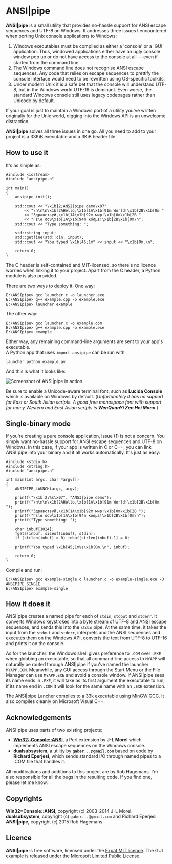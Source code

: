ANSI|pipe
========

**ANSI|pipe** is a small utility that provides no-hassle support for ANSI
escape sequences and UTF-8 on Windows. It addresses three issues I encountered
when porting Unix console applications to Windows:  

1.  Windows executables must be compiled as either a 'console' or a 'GUI'
    application. Thus, windowed applications either have an ugly console window
    pop up or do not have access to the console at all — even if started from
    the command line.  
2.  The Windows command line does not recognise ANSI escape sequences. Any code
    that relies on escape sequences to prettify the console interface would need
    to be rewritten using OS-specific toolkits.  
3.  Under modern Unix it is a safe bet that the console will understand
    UTF-8, but in the Windows world UTF-16 is dominant. Even worse, the standard
    Windows console still uses legacy codepages rather than Unicode by default.  

If your goal is just to maintain a Windows port of a utility you've written
originally for the Unix world, digging into the Windows API is an unwelcome
distraction.  

**ANSI|pipe** solves all three issues in one go. All you need to add to your
project is a 33KiB executable and a 3KiB header file.


## How to use it

It's as simple as:  

    #include <iostream>
    #include "ansipipe.h"

    int main()
    {
        ansipipe_init();

        std::cout << "\x1b]2;ANSI|pipe demo\x07"
            << "\n\n\n\x1b[2AHello,\x1b[1A\x1b[91m World!\x1b[2B\x1b[0m "
            << "Здравствуй,\x1b[1A\x1b[92m мир!\x1b[0m\x1b[2B "
            << "Γεια σου\x1b[1A\x1b[94m κόσμε!\x1b[2B\x1b[0m\n";
        std::cout << "Type something: ";

        std::string input;
        std::getline(std::cin, input);
        std::cout << "You typed \x1b[45;1m" << input << "\x1b[0m.\n";

        return 0;
    }

The C header is self-contained and MIT-licensed, so there's no licence worries
when linking it to your project. Apart from the C header, a Python module is also provided.

There are two ways to deploy it. One way:  

    E:\ANSIpipe> gcc launcher.c -o launcher.exe
    E:\ANSIpipe> g++ example.cpp -o example.exe
    E:\ANSIpipe> launcher example


The other way:  

    E:\ANSIpipe> gcc launcher.c -o example.com
    E:\ANSIpipe> g++ example.cpp -o example.exe
    E:\ANSIpipe> example

Either way, any remaining command-line arguments are sent to your app's executable.  
A Python app that uses `import ansipipe` can be run with:

    launcher python example.py

And this is what it looks like:

![Screenshot of ANSI|pipe in action](http://robhagemans.github.io/ansipipe/screenshots/screenshot.png)

Be sure to enable a Unicode-aware terminal font, such as **Lucida Console**
which is available on Windows by default. (_Unfortunately it has no support
for East or South Asian scripts. A good free monospace font with support for
many Western and East Asian scripts is **WenQuanYi Zen Hei Mono**_.)

## Single-binary mode

If you're creating a pure console application, issue (1) is not a concern. You
simply want no-hassle support for ANSI escape sequences and UTF-8 on Windows.
In this case, if your app is written in C or C++, you can link ANSI|pipe into
your binary and it all works automatically. It's just as easy:

    #include <stdio.h>
    #include <string.h>
    #include "ansipipe.h"

    int main(int argc, char *argv[])
    {
        ANSIPIPE_LAUNCH(argc, argv);

        printf("\x1b]2;%s\x07", "ANSI|pipe demo");
        printf("\n\n\n\x1b[2AHello,\x1b[1A\x1b[91m World!\x1b[2B\x1b[0m ");
        printf("Здравствуй,\x1b[1A\x1b[92m мир!\x1b[0m\x1b[2B ");
        printf("Γεια σου\x1b[1A\x1b[94m κόσμε!\x1b[2B\x1b[0m\n");
        printf("Type something: ");

        char inbuf[1024];
        fgets(inbuf, sizeof(inbuf), stdin);
        if (strlen(inbuf) > 0) inbuf[strlen(inbuf)-1] = 0;

        printf("You typed \x1b[45;1m%s\x1b[0m.\n", inbuf);

        return 0;
    }

Compile and run:

    E:\ANSIpipe> gcc example-single.c launcher.c -o example-single.exe -D ANSIPIPE_SINGLE
    E:\ANSIpipe> example-single


## How it does it

ANSI|pipe creates a named pipe for each of `stdin`, `stdout` and `stderr`.
It converts Windows keystrokes into a byte stream of UTF-8 and ANSI escape
sequences, and sends this into the `stdin` pipe. At the same time, it takes the
input from the `stdout` and `stderr`, interprets and the ANSI sequences and
executes them on the Windows API, converts the text from UTF-8 to UTF-16 and
prints it on the console.

As for the launcher: the Windows shell gives preference to `.COM` over `.EXE`
when globbing an executable, so that all command-line access to `MYAPP` will
naturally be routed through ANSI|pipe if you've named the launcher `MYAPP.COM`.
Meanwhile, any GUI access through the Start Menu or the File Manager
can use `MYAPP.EXE` and avoid a console window. If ANSI|pipe sees its name ends
in `.EXE`, it will take as its first argument the executable to run; if its name
end in `.COM` it will look for the same name with an `.EXE` extension.

The ANSI|pipe Lancher compiles to a 33k executable using MinGW GCC. It also
compiles cleanly on Microsoft Visual C++.


## Acknowledgements

ANSI|pipe uses parts of two existing projects:  
-   [**Win32::Console::ANSI**](http://search.cpan.org/~jlmorel/Win32-Console-ANSI-1.08/lib/Win32/Console/ANSI.pm),
    a Perl extension by **J-L Morel** which implements ANSI escape
    sequences on the Windows console.  
-   [**dualsubsystem**](https://code.google.com/p/dualsubsystem/), a utility by
    **`gaber...@gmail.com`** based on code by **Richard Eperjesi**, which
    sends standard I/O through named pipes to a .COM file that handles it.  

All modifications and additions to this project are by Rob Hagemans. I'm also
responsible for all the bugs in the resulting code. If you find one, please let
me know.  

## Copyrights

**Win32::Console::ANSI**, copyright (c) 2003-2014 J-L Morel.  
**dualsubsystem**, copyright (c) `gaber...@gmail.com` and Richard Eperjesi.  
**ANSI|pipe**, copyright (c) 2015 Rob Hagemans.  

## Licence

**ANSI|pipe** is free software, licensed under the [Expat MIT licence](http://opensource.org/licenses/MIT).
The GUI example is released under the [Microsoft Limited Public License](https://msdn.microsoft.com/en-us/cc300389.aspx).
